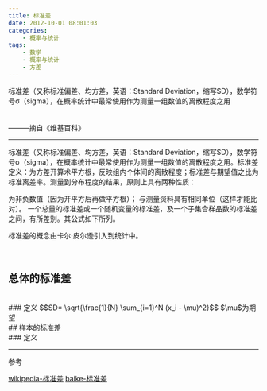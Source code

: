 ```yaml
---
title: 标准差
date: 2012-10-01 08:01:03
categories: 
    - 概率与统计
tags: 
    - 数学
    - 概率与统计
    - 方差
---
```


标准差（又称标准偏差、均方差，英语：Standard Deviation，缩写SD），数学符号σ（sigma），在概率统计中最常使用作为测量一组数值的离散程度之用

　　　　　　　　　　　　　　　　　　　　　　　　　　　　　　　　　　　　　　　　　　　　　　　　　　———摘自《维基百科》

---


标准差（又称标准偏差、均方差，英语：Standard Deviation，缩写SD），数学符号σ（sigma），在概率统计中最常使用作为测量一组数值的离散程度之用。标准差定义：为方差开算术平方根，反映组内个体间的离散程度；标准差与期望值之比为标准离差率。测量到分布程度的结果，原则上具有两种性质：

为非负数值（因为开平方后再做平方根）；
与测量资料具有相同单位（这样才能比对）。
一个总量的标准差或一个随机变量的标准差，及一个子集合样品数的标准差之间，有所差别。其公式如下所列。

标准差的概念由卡尔·皮尔逊引入到统计中。


<!-- more -->


<br/>

## 总体的标准差



<br/>
### 定义
$$SD= \sqrt{\frac{1}{N} \sum_{i=1}^N (x_i - \mu)^2}$$
$\mu$为期望




<br/>
## 样本的标准差


<br/>
### 定义


<br/>

---
参考

[wikipedia-标准差](https://en.wikipedia.org/wiki/Standard_deviation)
[baike-标准差](https://baike.baidu.com/item/%E6%A0%87%E5%87%86%E5%B7%AE)